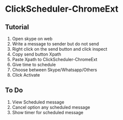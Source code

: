 # ClickScheduler-ChromeExt
## Tutorial
1. Open skype on web
2. Write a message to sender but do not send 
3. Right click on the send button and click inspect
4. Copy send button Xpath
5. Paste Xpath to ClickScheduler-ChromeExt 
6. Give time to schedule
7. Choose between Skype/Whatsapp/Others
8. Click Activate

## To Do
1. View Scheduled message
2. Cancel option any scheduled message
3. Show timer for scheduled message